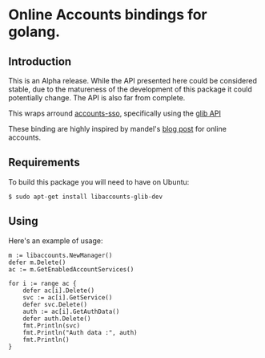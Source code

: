 # Online Accounts bindings for golang.

Introduction
------------

This is an Alpha release. While the API presented here could be considered stable, 
due to the matureness of the development of this package it could potentially
change. The API is also far from complete.

This wraps arround [accounts-sso](https://code.google.com/p/accounts-sso/),
specifically using the 
[glib API](http://docs.accounts-sso.googlecode.com/git/libaccounts-glib/html/index.html)

These binding are highly inspired by mandel's 
[blog post](http://www.themacaque.com/?p=1133)
for online accounts.

Requirements
------------

To build this package you will need to have on Ubuntu:

    $ sudo apt-get install libaccounts-glib-dev


Using
-----

Here's an example of usage:

    m := libaccounts.NewManager()
    defer m.Delete()
    ac := m.GetEnabledAccountServices()

	for i := range ac {
        defer ac[i].Delete()
        svc := ac[i].GetService()
        defer svc.Delete()
        auth := ac[i].GetAuthData()
        defer auth.Delete()
        fmt.Println(svc)
        fmt.Println("Auth data :", auth)
        fmt.Println()
	}

